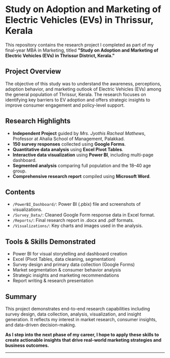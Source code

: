 # Study on Adoption and Marketing of Electric Vehicles (EVs) in Thrissur, Kerala

This repository contains the research project I completed as part of my final-year MBA in Marketing, titled **"Study on Adoption and Marketing of Electric Vehicles (EVs) in Thrissur District, Kerala."**

## Project Overview

The objective of this study was to understand the awareness, perceptions, adoption behavior, and marketing outlook of Electric Vehicles (EVs) among the general population of Thrissur, Kerala. The research focuses on identifying key barriers to EV adoption and offers strategic insights to improve consumer engagement and policy-level support.

## Research Highlights

- **Independent Project** guided by *Mrs. Jyothis Racheal Mathews*, Professor at Ahalia School of Management, Palakkad.
- **150 survey responses** collected using **Google Forms**.
- **Quantitative data analysis** using **Excel Pivot Tables**.
- **Interactive data visualization** using **Power BI**, including multi-page dashboard.
- **Segmented analysis** comparing full population and the 18–40 age group.
- **Comprehensive research report** compiled using **Microsoft Word**.

## Contents

- `/PowerBI_Dashboard/`: Power BI (.pbix) file and screenshots of visualizations.
- `/Survey_Data/`: Cleaned Google Form response data in Excel format.
- `/Reports/`: Final research report in .docx and .pdf formats.
- `/Visualizations/`: Key charts and images used in the analysis.

## Tools & Skills Demonstrated

- Power BI for visual storytelling and dashboard creation
- Excel (Pivot Tables, data cleaning, segmentation)
- Survey design and primary data collection (Google Forms)
- Market segmentation & consumer behavior analysis
- Strategic insights and marketing recommendations
- Report writing & research presentation

## Summary

This project demonstrates end-to-end research capabilities including survey design, data collection, analysis, visualization, and insight generation. It reflects my interest in market research, consumer insights, and data-driven decision-making.

**As I step into the next phase of my career, I hope to apply these skills to create actionable insights that drive real-world marketing strategies and business outcomes.**

---
